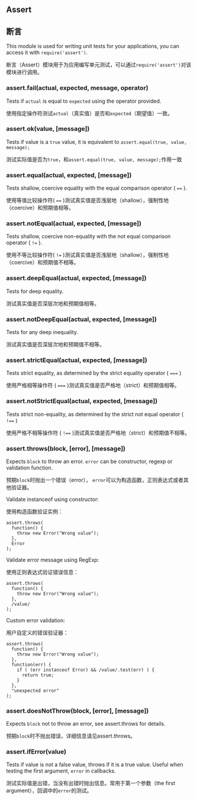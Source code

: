 ## Assert
## 断言

This module is used for writing unit tests for your applications, you can
access it with `require('assert')`.

断言（Assert）模块用于为应用编写单元测试，可以通过`require('assert')`对该模块进行调用。

### assert.fail(actual, expected, message, operator)

Tests if `actual` is equal to `expected` using the operator provided.

使用指定操作符测试`actual`（真实值）是否和`expected`（期望值）一致。

### assert.ok(value, [message])

Tests if value is a `true` value, it is equivalent to `assert.equal(true, value, message);`

测试实际值是否为`true`，和`assert.equal(true, value, message);`作用一致

### assert.equal(actual, expected, [message])

Tests shallow, coercive equality with the equal comparison operator ( `==` ).

使用等值比较操作符( `==` )测试真实值是否浅层地（shallow），强制性地（coercive）和预期值相等。

### assert.notEqual(actual, expected, [message])

Tests shallow, coercive non-equality with the not equal comparison operator ( `!=` ).

使用不等比较操作符( `!=` )测试真实值是否浅层地（shallow），强制性地（coercive）和预期值不相等。

### assert.deepEqual(actual, expected, [message])

Tests for deep equality.

测试真实值是否深层次地和预期值相等。

### assert.notDeepEqual(actual, expected, [message])

Tests for any deep inequality.

测试真实值是否深层次地和预期值不相等。

### assert.strictEqual(actual, expected, [message])

Tests strict equality, as determined by the strict equality operator ( `===` )

使用严格相等操作符 ( `===` )测试真实值是否严格地（strict）和预期值相等。

### assert.notStrictEqual(actual, expected, [message])

Tests strict non-equality, as determined by the strict not equal operator ( `!==` )

使用严格不相等操作符 ( `!==` )测试真实值是否严格地（strict）和预期值不相等。

### assert.throws(block, [error], [message])

Expects `block` to throw an error. `error` can be constructor, regexp or 
validation function.

预期`block`时抛出一个错误（error）， `error`可以为构造函数，正则表达式或者其他验证器。

Validate instanceof using constructor:

使用构造函数验证实例：

    assert.throws(
      function() {
        throw new Error("Wrong value");
      },
      Error
    );

Validate error message using RegExp:

使用正则表达式验证错误信息：

    assert.throws(
      function() {
        throw new Error("Wrong value");
      },
      /value/
    );

Custom error validation:

用户自定义的错误验证器：

    assert.throws(
      function() {
        throw new Error("Wrong value");
      },
      function(err) {
        if ( (err instanceof Error) && /value/.test(err) ) {
          return true;
        }
      },
      "unexpected error"
    );

### assert.doesNotThrow(block, [error], [message])

Expects `block` not to throw an error, see assert.throws for details.

预期`block`时不抛出错误，详细信息请见assert.throws。

### assert.ifError(value)

Tests if value is not a false value, throws if it is a true value. Useful when
testing the first argument, `error` in callbacks.

测试实际值是出错，当没有出错时抛出信息。常用于第一个参数（the first argument），回调中的`error`的测试。